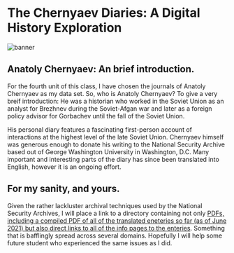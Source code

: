 # The Chernyaev Diaries: A Digital History Exploration
![banner](https://github.com/BSheskay/DH-Exploration-Exercise/tree/gh-pages/banner2.png)
## Anatoly Chernyaev: An brief introduction.

For the fourth unit of this class, I have chosen the journals of Anatoly Chernyaev as my data set. So, who is Anatoly Chernyaev? To give a very breif introduction: He was a historian who worked in the Soviet Union as an analyst for Brezhnev during the Soviet-Afgan war and later as a foreign policy advisor for Gorbachev until the fall of the Soviet Union. 

His personal diary features a fascinating first-person account of interactions at the highest level of the late Soviet Union. Chernyaev himself was generous enough to donate his writing to the National Security Archive based out of George Washington University in Washington, D.C. Many important and interesting parts of the diary has since been translated into English, however it is an ongoing effort.

## For my sanity, and yours.

Given the rather lackluster archival techniques used by the National Security Archives, I will place a link to a directory containing not only [PDFs, including a compiled PDF of all of the translated eneteries so far (as of June 2021) but also direct links to all of the info pages to the enteries](https://github.com/BSheskay/DH-Exploration-Exercise/tree/archive). Something that is bafflingly spread across several domains. Hopefully I will help some future student who experienced the same issues as I did.
